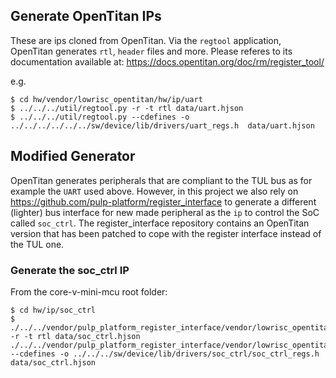## Generate OpenTitan IPs

These are ips cloned from OpenTitan.
Via the `regtool` application, OpenTitan generates `rtl`, `header` files and more.
Please referes to its documentation available at: https://docs.opentitan.org/doc/rm/register_tool/

e.g.

```
$ cd hw/vendor/lowrisc_opentitan/hw/ip/uart
$ ../../../util/regtool.py -r -t rtl data/uart.hjson
$ ../../../util/regtool.py --cdefines -o ../../../../../../sw/device/lib/drivers/uart_regs.h  data/uart.hjson
```


## Modified Generator

OpenTitan generates peripherals that are compliant to the TUL bus as for example the `UART` used above.
However, in this project we also rely on https://github.com/pulp-platform/register_interface
to generate a different (lighter) bus interface for new made peripheral as the `ip` to control the SoC called `soc_ctrl`. The register_interface repository contains an OpenTitan
version that has been patched to cope with the register interface instead of the TUL one.

### Generate the soc_ctrl IP

From the core-v-mini-mcu root folder:

```
$ cd hw/ip/soc_ctrl
$ ./../../vendor/pulp_platform_register_interface/vendor/lowrisc_opentitan/util/regtool.py -r -t rtl data/soc_ctrl.hjson
./../../vendor/pulp_platform_register_interface/vendor/lowrisc_opentitan/util/regtool.py --cdefines -o ../../../sw/device/lib/drivers/soc_ctrl/soc_ctrl_regs.h data/soc_ctrl.hjson
```

